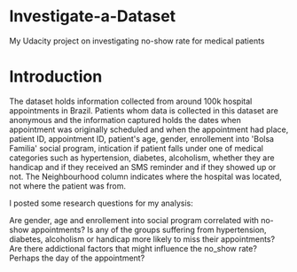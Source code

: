 # Investigate-a-Dataset
My Udacity project on investigating no-show rate for medical patients

# Introduction
The dataset holds information collected from around 100k hospital appointments in Brazil. Patients whom data is collected in this dataset are anonymous and the information captured holds the dates when appointment was originally scheduled and when the appointment had place, patient ID, appointment ID, patient's age, gender, enrollement into 'Bolsa Familia' social program, intication if patient falls under one of medical categories such as hypertension, diabetes, alcoholism, whether they are handicap and if they received an SMS reminder and if they showed up or not. The Neighbourhood column indicates where the hospital was located, not where the patient was from.

I posted some research questions for my analysis:

Are gender, age and enrollement into social program correlated with no-show appointments?
Is any of the groups suffering from hypertension, diabetes, alcoholism or handicap more likely to miss their appointments?
Are there addictional factors that might influence the no_show rate? Perhaps the day of the appointment?
